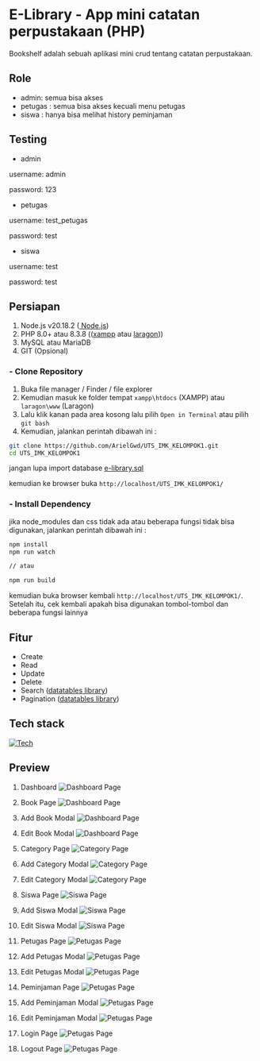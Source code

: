 # E-Library - App mini catatan perpustakaan (PHP)
Bookshelf adalah sebuah aplikasi mini crud tentang catatan perpustakaan. 

## Role
- admin: semua bisa akses
- petugas : semua bisa akses kecuali menu petugas
- siswa : hanya bisa melihat history peminjaman

## Testing 
- admin

username: admin

password: 123 

- petugas

username: test_petugas

password: test

- siswa

username: test

password: test


## Persiapan 
1. Node.js v20.18.2 ([ Node.js](https://nodejs.org/en/download)) 
2. PHP 8.0+ atau 8.3.8 (([xampp](https://www.apachefriends.org/download.html) atau [laragon](https://laragon.org/download/)))
3. MySQL atau MariaDB 
4. GIT (Opsional) 

### - Clone Repository   
1. Buka file manager / Finder / file explorer
2. Kemudian masuk ke folder tempat `xampp\htdocs` (XAMPP) atau `laragon\www` (Laragon)
3. Lalu klik kanan pada area kosong lalu pilih `Open in Terminal` atau pilih `git bash`
4. Kemudian, jalankan perintah dibawah ini : 

```bash
git clone https://github.com/ArielGwd/UTS_IMK_KELOMPOK1.git
cd UTS_IMK_KELOMPOK1
``` 

jangan lupa import database [e-library.sql](e-library.sql)

kemudian ke browser buka `http://localhost/UTS_IMK_KELOMPOK1/`

### - Install Dependency
jika node_modules dan css tidak ada atau beberapa fungsi tidak bisa digunakan, jalankan perintah dibawah ini :
```bash
npm install
npm run watch 

// atau 

npm run build 

``` 

kemudian buka browser kembali `http://localhost/UTS_IMK_KELOMPOK1/`. Setelah itu, cek kembali apakah bisa digunakan tombol-tombol dan beberapa fungsi lainnya

## Fitur
- Create
- Read
- Update
- Delete
- Search ([datatables library](https://datatables.net/))
- Pagination ([datatables library](https://datatables.net/)) 

## Tech stack
[![Tech](https://skillicons.dev/icons?i=tailwind,php,mysql,js,nodejs&perline=6)](https://skillicons.dev) 

## Preview  
1. Dashboard
![Dashboard Page](assets/img/preview/dashboard.png)
 
2. Book Page
![Dashboard Page](assets/img/preview/buku.png)

3. Add Book Modal
![Dashboard Page](assets/img/preview/tambah-buku.png)

4. Edit Book Modal
![Dashboard Page](assets/img/preview/ubah-buku.png)

5. Category Page
![Category Page](assets/img/preview/kategori.png)

6. Add Category Modal
![Category Page](assets/img/preview/tambah-kategori.png)

7. Edit Category Modal
![Category Page](assets/img/preview/ubah-kategori.png)

8. Siswa Page
![Siswa Page](assets/img/preview/siswa.png)

9. Add Siswa Modal
![Siswa Page](assets/img/preview/tambah-siswa.png)

10. Edit Siswa Modal
![Siswa Page](assets/img/preview/ubah-siswa.png)

11. Petugas Page
![Petugas Page](assets/img/preview/petugas.png)

12. Add Petugas Modal
![Petugas Page](assets/img/preview/tambah-petugas.png)

13. Edit Petugas Modal
![Petugas Page](assets/img/preview/ubah-petugas.png)

14. Peminjaman Page
![Petugas Page](assets/img/preview/peminjaman.png)

15. Add Peminjaman Modal
![Petugas Page](assets/img/preview/tambah-peminjaman.png)

16. Edit Peminjaman Modal
![Petugas Page](assets/img/preview/ubah-peminjaman.png)

17. Login Page
![Petugas Page](assets/img/preview/login.png)

18. Logout Page
![Petugas Page](assets/img/preview/logout.png)


